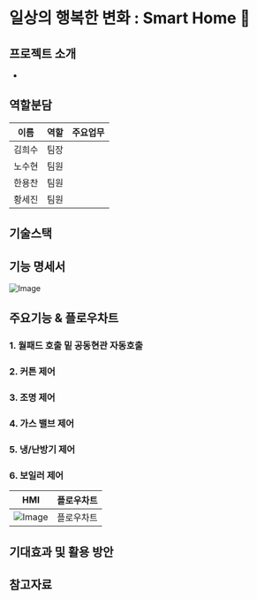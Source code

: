 # 일상의 행복한 변화 : Smart Home 🏡

## 프로젝트 소개
*
## 역할분담
|이름|역할|주요업무|
  |:---:|:---|:---|
  |김희수|팀장||
  |노수현|팀원||
  |한용찬|팀원||
  |황세진|팀원||
## 기술스택

## 기능 명세서
![Image](https://github.com/user-attachments/assets/056881e1-414b-4508-b271-02a892e8e601)
## 

## 주요기능 & 플로우차트
### 1. 월패드 호출 밑 공동현관 자동호출
### 2. 커튼 제어
### 3. 조명 제어
### 4. 가스 밸브 제어
### 5. 냉/난방기 제어
### 6. 보일러 제어
|HMI|플로우차트|
  |:---:|:---:|
  |![Image](https://github.com/user-attachments/assets/d201dacc-77ac-4221-bf72-9827d658c893)|플로우차트|

## 기대효과 및 활용 방안

## 참고자료


